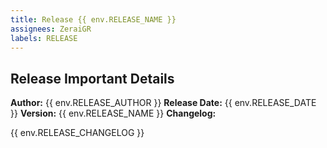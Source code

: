 ```yaml
---
title: Release {{ env.RELEASE_NAME }}
assignees: ZeraiGR
labels: RELEASE
---
```


## Release Important Details

**Author:** {{ env.RELEASE_AUTHOR }}
**Release Date:** {{ env.RELEASE_DATE }}
**Version:** {{ env.RELEASE_NAME }}
**Changelog:**

{{ env.RELEASE_CHANGELOG }}